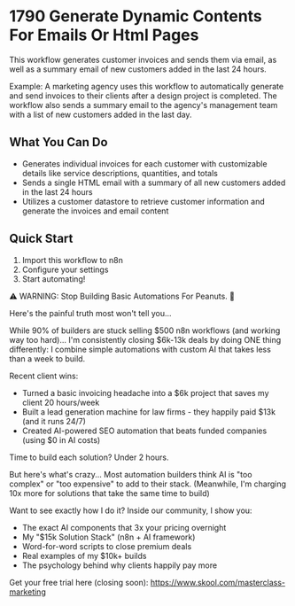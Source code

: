 # 1790 Generate Dynamic Contents For Emails Or Html Pages

This workflow generates customer invoices and sends them via email, as well as a summary email of new customers added in the last 24 hours.

Example: A marketing agency uses this workflow to automatically generate and send invoices to their clients after a design project is completed. The workflow also sends a summary email to the agency's management team with a list of new customers added in the last day.

## What You Can Do
- Generates individual invoices for each customer with customizable details like service descriptions, quantities, and totals
- Sends a single HTML email with a summary of all new customers added in the last 24 hours
- Utilizes a customer datastore to retrieve customer information and generate the invoices and email content

## Quick Start
1. Import this workflow to n8n
2. Configure your settings
3. Start automating!

⚠️ WARNING: Stop Building Basic Automations For Peanuts. 🚫

Here's the painful truth most won't tell you...

While 90% of builders are stuck selling $500 n8n workflows (and working way too hard)...
I'm consistently closing $6k-13k deals by doing ONE thing differently:
I combine simple automations with custom AI that takes less than a week to build.

Recent client wins:
* Turned a basic invoicing headache into a $6k project that saves my client 20 hours/week
* Built a lead generation machine for law firms - they happily paid $13k (and it runs 24/7)
* Created AI-powered SEO automation that beats funded companies (using $0 in AI costs)

Time to build each solution? Under 2 hours.

But here's what's crazy...
Most automation builders think AI is "too complex" or "too expensive" to add to their stack.
(Meanwhile, I'm charging 10x more for solutions that take the same time to build)

Want to see exactly how I do it?
Inside our community, I show you:
* The exact AI components that 3x your pricing overnight
* My "$15k Solution Stack" (n8n + AI framework)
* Word-for-word scripts to close premium deals
* Real examples of my $10k+ builds
* The psychology behind why clients happily pay more

Get your free trial here (closing soon): https://www.skool.com/masterclass-marketing
